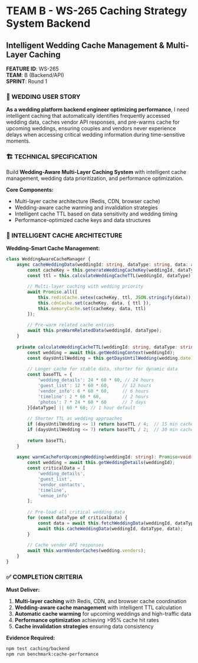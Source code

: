 # TEAM B - WS-265 Caching Strategy System Backend
## Intelligent Wedding Cache Management & Multi-Layer Caching

**FEATURE ID**: WS-265  
**TEAM**: B (Backend/API)  
**SPRINT**: Round 1  

### 🎯 WEDDING USER STORY

**As a wedding platform backend engineer optimizing performance**, I need intelligent caching that automatically identifies frequently accessed wedding data, caches vendor API responses, and pre-warms cache for upcoming weddings, ensuring couples and vendors never experience delays when accessing critical wedding information during time-sensitive moments.

### 🏗️ TECHNICAL SPECIFICATION

Build **Wedding-Aware Multi-Layer Caching System** with intelligent cache management, wedding data prioritization, and performance optimization.

**Core Components:**
- Multi-layer cache architecture (Redis, CDN, browser cache)
- Wedding-aware cache warming and invalidation strategies
- Intelligent cache TTL based on data sensitivity and wedding timing
- Performance-optimized cache keys and data structures

### 🔧 INTELLIGENT CACHE ARCHITECTURE

**Wedding-Smart Cache Management:**
```typescript
class WeddingAwareCacheManager {
    async cacheWeddingData(weddingId: string, dataType: string, data: any): Promise<void> {
        const cacheKey = this.generateWeddingCacheKey(weddingId, dataType);
        const ttl = this.calculateWeddingCacheTTL(weddingId, dataType);
        
        // Multi-layer caching with wedding priority
        await Promise.all([
            this.redisCache.setex(cacheKey, ttl, JSON.stringify(data)),
            this.cdnCache.set(cacheKey, data, { ttl }),
            this.memoryCache.set(cacheKey, data, ttl)
        ]);
        
        // Pre-warm related cache entries
        await this.preWarmRelatedData(weddingId, dataType);
    }
    
    private calculateWeddingCacheTTL(weddingId: string, dataType: string): number {
        const wedding = await this.getWeddingContext(weddingId);
        const daysUntilWedding = this.getDaysUntilWedding(wedding.date);
        
        // Longer cache for stable data, shorter for dynamic data
        const baseTTL = {
            'wedding_details': 24 * 60 * 60, // 24 hours
            'guest_list': 12 * 60 * 60,     // 12 hours  
            'vendor_info': 6 * 60 * 60,     // 6 hours
            'timeline': 2 * 60 * 60,        // 2 hours
            'photos': 7 * 24 * 60 * 60      // 7 days
        }[dataType] || 60 * 60; // 1 hour default
        
        // Shorter TTL as wedding approaches
        if (daysUntilWedding <= 1) return baseTTL / 4;  // 15 min cache day of
        if (daysUntilWedding <= 7) return baseTTL / 2;  // 30 min cache week of
        
        return baseTTL;
    }
    
    async warmCacheForUpcomingWedding(weddingId: string): Promise<void> {
        const wedding = await this.getWeddingDetails(weddingId);
        const criticalData = [
            'wedding_details',
            'guest_list', 
            'vendor_contacts',
            'timeline',
            'venue_info'
        ];
        
        // Pre-load all critical wedding data
        for (const dataType of criticalData) {
            const data = await this.fetchWeddingData(weddingId, dataType);
            await this.cacheWeddingData(weddingId, dataType, data);
        }
        
        // Cache vendor API responses
        await this.warmVendorCaches(wedding.vendors);
    }
}
```

### ✅ COMPLETION CRITERIA

**Must Deliver:**
1. **Multi-layer caching** with Redis, CDN, and browser cache coordination
2. **Wedding-aware cache management** with intelligent TTL calculation
3. **Automatic cache warming** for upcoming weddings and high-traffic data
4. **Performance optimization** achieving >95% cache hit rates
5. **Cache invalidation strategies** ensuring data consistency

**Evidence Required:**
```bash
npm test caching/backend
npm run benchmark:cache-performance
```